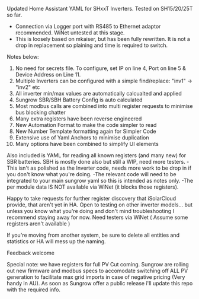 Updated Home Assistant YAML for SHxxT Inverters. Tested on SH15/20/25T so far.
- Connection via Logger port with RS485 to Ethernet adaptor recommended. WiNet untested at this stage.
- This is loosely based on mkaiser, but has been fully rewritten. It is not a drop in replacement so plaining and time is required to switch.

Notes below:
1) No need for secrets file. To configure, set IP on line 4, Port on line 5 & Device Address on Line 11.
2) Multiple Inverters can be configured with a simple find/replace: "inv1" -> "inv2" etc
3) All inverter min/max values are automatically calcualted and applied
4) Sungrow SBR/SBH Battery Config is auto calculated
5) Most modbus calls are combined into multi register requests to minimise bus blocking chatter
6) Many extra registers have been reverse engineered
7) New Automation Format to make the code simpler to read
8) New Number Template formatting again for Simpler Code
9) Extensive use of Yaml Anchors to minimise duplication
10) Many options have been combined to simplify UI elements

Also included is YAML for reading all known registers (and many new) for SBR batteries. SBH is mostly done also but still a WIP, need more testers.
-This isn't as polished as the Inverter code, needs more work to be drop in if you don't know what you're doing.
-The relevant code will need to be integrated to your main sungrow yaml so this is intended as notes only.
-The per module data IS NOT available via WiNet (it blocks those registers).

Happy to take requests for further register discovery that iSolarCloud provide, that aren't yet in HA.
Open to testing on other inverter models... but unless you know what you're doing and don't mind troubleshooting I recommend staying away for now.
Need testers via WiNet ( Assume some registers aren't available )

If you're moving from another system, be sure to delete all entities and statistics or HA will mess up the naming.

Feedback welcome

Special note: we have registers for full PV Cut coming. Sungrow are rolling out new firmware and modbus specs to accomodate switching off ALL PV generation to facilitate max grid imports in case of negative pricing (Very handy in AU). As soon as Sungrow offer a public release i'll update this repo with the required info.
